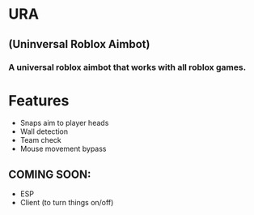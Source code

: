 # URA
## (Uninversal Roblox Aimbot)
### A universal roblox aimbot that works with all roblox games.

# Features
- Snaps aim to player heads 
- Wall detection
- Team check
- Mouse movement bypass
## COMING SOON:
- ESP
- Client (to turn things on/off)
